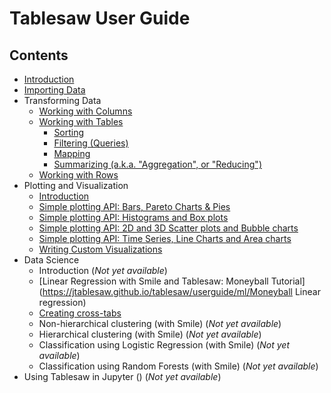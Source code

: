 Tablesaw User Guide
===================

## Contents

* [Introduction](https://jtablesaw.github.io/tablesaw/userguide/introduction)
* [Importing Data](https://jtablesaw.github.io/tablesaw/userguide/importing_data)
* Transforming Data
  * [Working with Columns](https://jtablesaw.github.io/tablesaw/userguide/columns)
  * [Working with Tables](https://jtablesaw.github.io/tablesaw/userguide/tables)
    * [Sorting](https://jtablesaw.github.io/tablesaw/userguide/sorting)
    * [Filtering (Queries)](https://jtablesaw.github.io/tablesaw/userguide/filters)
    * [Mapping](https://jtablesaw.github.io/tablesaw/userguide/mapping)
    * [Summarizing (a.k.a. "Aggregation", or "Reducing")](https://jtablesaw.github.io/tablesaw/userguide/reducing)
  * [Working with Rows](https://jtablesaw.github.io/tablesaw/userguide/rows)
* Plotting and Visualization
  * [Introduction](https://jtablesaw.github.io/tablesaw/userguide/Introduction_to_Plotting)
  * [Simple plotting API: Bars, Pareto Charts & Pies](https://jtablesaw.github.io/tablesaw/userguide/BarsAndPies)
  * [Simple plotting API: Histograms and Box plots](https://jtablesaw.github.io/tablesaw/userguide/Histograms)
  * [Simple plotting API: 2D and 3D Scatter plots and Bubble charts](https://jtablesaw.github.io/tablesaw/userguide/ScatterPlots)
  * [Simple plotting API: Time Series, Line Charts and Area charts](https://jtablesaw.github.io/tablesaw/userguide/TimeSeries)
  * [Writing Custom Visualizations](https://jtablesaw.github.io/tablesaw/userguide/Visualization_custom)
* Data Science
  * Introduction (*Not yet available*)
  * [Linear Regression with Smile and Tablesaw: Moneyball Tutorial](https://jtablesaw.github.io/tablesaw/userguide/ml/Moneyball Linear regression)
  * [Creating cross-tabs](https://jtablesaw.github.io/tablesaw/userguide/crosstabs) 
  * Non-hierarchical clustering (with Smile) (*Not yet available*)
  * Hierarchical clustering (with Smile) (*Not yet available*)
  * Classification using Logistic Regression (with Smile) (*Not yet available*)
  * Classification using Random Forests (with Smile) (*Not yet available*)
* Using Tablesaw in Jupyter () (*Not yet available*)
